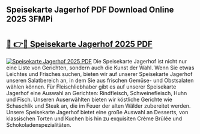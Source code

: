 ## Speisekarte Jagerhof PDF Download Online 2025 3FMPi

# <h2><a href="http://gc68cme.nevu.top/?p=Speisekarte+Jagerhof">🔗 👉🔴 Speisekarte Jagerhof 2025 PDF</a></h2>

[![Speisekarte Jagerhof 2025 PDF](https://i.imgur.com/dBaPXMq.png)](http://gc68cme.nevu.top/?p=Speisekarte+Jagerhof)
Die Speisekarte Jagerhof ist nicht nur eine Liste von Gerichten, sondern auch die Kunst der Wahl. Wenn Sie etwas Leichtes und Frisches suchen, bieten wir auf unserer Speisekarte Jagerhof unseren Salatbereich an, in dem Sie aus frischen Gemüse- und Obstsalaten wählen können. Für Fleischliebhaber gibt es auf unserer Speisekarte Jagerhof eine Auswahl an Gerichten: Rindfleisch, Schweinefleisch, Huhn und Fisch. Unseren Auserwählten bieten wir köstliche Gerichte wie Schaschlik und Steak an, die im Feuer der alten Wälder zubereitet werden. Unsere Speisekarte Jagerhof bietet eine große Auswahl an Desserts, von klassischen Torten und Kuchen bis hin zu exquisiten Crème Brûlée und Schokoladenspezialitäten.
